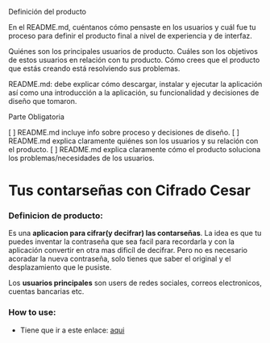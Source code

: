 Definición del producto

En el README.md, cuéntanos cómo pensaste en los usuarios y cuál fue tu proceso para definir el producto final a nivel de experiencia y de interfaz.

Quiénes son los principales usuarios de producto.
Cuáles son los objetivos de estos usuarios en relación con tu producto.
Cómo crees que el producto que estás creando está resolviendo sus problemas.

README.md: debe explicar cómo descargar, instalar y ejecutar la aplicación así como una introducción a la aplicación, su funcionalidad y decisiones de diseño que tomaron.

Parte Obligatoria

[ ] README.md incluye info sobre proceso y decisiones de diseño.
[ ] README.md explica claramente quiénes son los usuarios y su relación con el producto.
[ ] README.md explica claramente cómo el producto soluciona los problemas/necesidades de los usuarios.
# Tus contarseñas con Cifrado Cesar
### Definicion de producto:
Es una **aplicacion para cifrar(y decifrar) las contarseñas**. La idea es que tu puedes inventar la contraseña que sea facil para recordarla y con la aplicación convertir en otra mas dificíl de decifrar. Pero no es necesario acoradar la nueva contraseña, solo tienes que saber el original y el desplazamiento que le pusiste.

Los **usuarios principales** son users de redes sociales, correos electronicos, cuentas bancarias etc.

### How to use:
* Tiene que ir a este enlace:
[aqui](https://mariia1304.github.io/SCL009-Cipher/src/index.html)
 
 
 
 
 